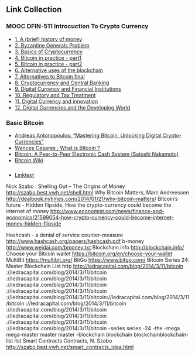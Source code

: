 ## Link Collection

### MOOC DFIN-511 Introcuction To Crypto Currency
* [1. A (brief) history of money](https://db.tt/yqorTxjh)
* [2. Byzantine Generals Problem](https://db.tt/BcYGaVB8)
* [3. Basics of Cryptocurrency](https://db.tt/Yqlx9DvW)
* [4. Bitcoin in practice - part1](https://db.tt/1qGrVT1W)
* [5. Bitcoin in practice - part2](https://db.tt/eqFusbZO)
* [6. Alternative uses of the blockchain](https://db.tt/iNDhgLDq)
* [7. Alternatives to Bitcoin final](https://db.tt/FM3Zxr6r)
* [8. Cryptocurrency and Central Banking](https://db.tt/KEEbxd8T)
* [9. Digital Currency and Financial Institutions](https://db.tt/FV8seM6I)
* [10. Regulatory and Tax Treatment](https://db.tt/mxyVCOgl)
* [11. Digital Currency and innovation](https://db.tt/CSy7iC1s)
* [12. Digital Currencies and the Developing World](https://db.tt/pAqXuGz5)
### Basic Bitcoin
* [Andreas Antonopoulos: “Mastering Bitcoin, Unlocking Digital Crypto-Currencies”](https://github.com/aantonop/bitcoinbook/blob/develop/ch01.asciidoc)
* [Wences Cesares : What is Bitcoin ?](https://www.linkedin.com/pulse/20141120164624-208991-what-is-bitcoin)
* [Bitcoin: A Peer-to-Peer Electronic Cash System (Satoshi Nakamoto)](https://bitcoin.org/bitcoin.pdf)
* [Bitcoin Wiki](https://en.bitcoin.it/)
### 
* [Linktext](www.spiegel.de)

	
	
	
	
	
Nick Szabo : Shelling Out – The Origins of Money	http://szabo.best.vwh.net/shell.html
Why Bitcoin Matters, Marc Andreessen	http://dealbook.nytimes.com/2014/01/21/why-bitcoin-matters/
Bitcoin’s future - Hidden flipside, How the crypto-currency could become the internet of money	http://www.economist.com/news/finance-and-economics/21599054-how-crypto-currency-could-become-internet-money-hidden-flipside
	
	
	
	
Hashcash - a denial of service counter-measure	http://www.hashcash.org/papers/hashcash.pdf
b-money	http://www.weidai.com/bmoney.txt
Blockchain.info	http://blockchain.info/
Choose your Bitcoin wallet	https://bitcoin.org/en/choose-your-wallet
MultiBit	https://multibit.org/
BitGo	https://www.bitgo.com/
Bitcoin Series 24: Master Blockchain List	http http://ledracapital.com/blog/2014/3/11/bitcoin ://ledracapital.com/blog/2014/3/11/bitcoin ://ledracapital.com/blog/2014/3/11/bitcoin ://ledracapital.com/blog/2014/3/11/bitcoin ://ledracapital.com/blog/2014/3/11/bitcoin ://ledracapital.com/blog/2014/3/11/bitcoin://ledracapital.com/blog/2014/3/11/bitcoin ://ledracapital.com/blog/2014/3/11/bitcoin ://ledracapital.com/blog/2014/3/11/bitcoin ://ledracapital.com/blog/2014/3/11/bitcoin ://ledracapital.com/blog/2014/3/11/bitcoin ://ledracapital.com/blog/2014/3/11/bitcoin -series series -24 -the -mega mega-master master master -blockchain blockchain blockchainblockchain-list list
Smart Contracts Contracts, N. Szabo	http://szabo.best.vwh.net/smart_contracts_idea.html
